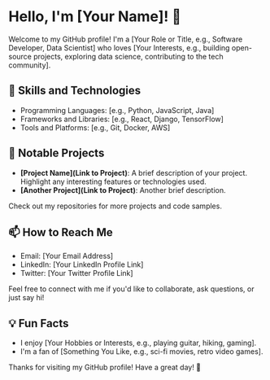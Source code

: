 # Hello, I'm [Your Name]! 👋

Welcome to my GitHub profile! I'm a [Your Role or Title, e.g., Software Developer, Data Scientist] who loves [Your Interests, e.g., building open-source projects, exploring data science, contributing to the tech community].

## 🔧 Skills and Technologies
- Programming Languages: [e.g., Python, JavaScript, Java]
- Frameworks and Libraries: [e.g., React, Django, TensorFlow]
- Tools and Platforms: [e.g., Git, Docker, AWS]

## 📂 Notable Projects
- **[Project Name](Link to Project)**: A brief description of your project. Highlight any interesting features or technologies used.
- **[Another Project](Link to Project)**: Another brief description.

Check out my repositories for more projects and code samples.

## 📫 How to Reach Me
- Email: [Your Email Address]
- LinkedIn: [Your LinkedIn Profile Link]
- Twitter: [Your Twitter Profile Link]

Feel free to connect with me if you'd like to collaborate, ask questions, or just say hi!

## 💡 Fun Facts
- I enjoy [Your Hobbies or Interests, e.g., playing guitar, hiking, gaming].
- I'm a fan of [Something You Like, e.g., sci-fi movies, retro video games].

Thanks for visiting my GitHub profile! Have a great day! 🌟
